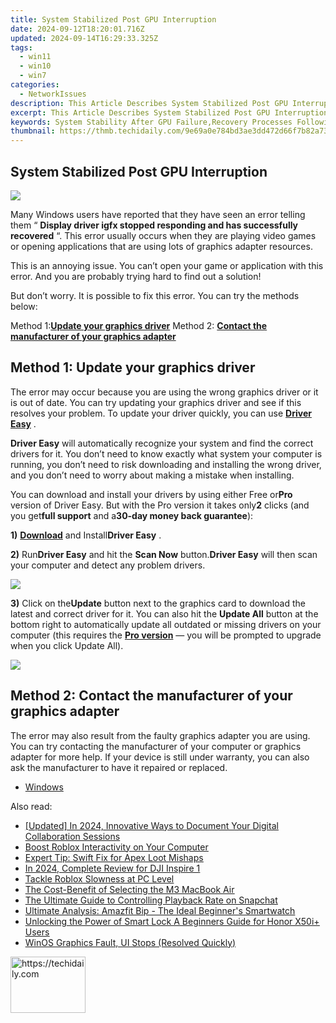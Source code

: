 ```yaml
---
title: System Stabilized Post GPU Interruption
date: 2024-09-12T18:20:01.716Z
updated: 2024-09-14T16:29:33.325Z
tags:
  - win11
  - win10
  - win7
categories:
  - NetworkIssues
description: This Article Describes System Stabilized Post GPU Interruption
excerpt: This Article Describes System Stabilized Post GPU Interruption
keywords: System Stability After GPU Failure,Recovery Processes Following GPU Shutdown,Fixing GPU Interruption Issues,Resolving Graphics Error Post-Shutdown,Troubleshooting GPU Disruptions,Rebooting System After GPU Crash,Solutions to GPU Halt Complications
thumbnail: https://thmb.techidaily.com/9e69a0e784bd3ae3dd472d66f7b82a73a597b4e834af54db794f028b2e6a2fda.jpg
---
```


## System Stabilized Post GPU Interruption

![](https://images.drivereasy.com/wp-content/uploads/2017/10/img_59db1db2817e5.png)

 Many Windows users have reported that they have seen an error telling them “ **Display driver igfx stopped responding and has successfully recovered** “. This error usually occurs when they are playing video games or opening applications that are using lots of graphics adapter resources.

 This is an annoying issue. You can’t open your game or application with this error. And you are probably trying hard to find out a solution!

 But don’t worry. It is possible to fix this error. You can try the methods below:

 Method 1:[**Update your graphics driver**](#a)
 Method 2: **[Contact the manufacturer of your graphics adapter](#b)**
  
## Method 1: Update your graphics driver

 The error may occur because you are using the wrong graphics driver or it is out of date. You can try updating your graphics driver and see if this resolves your problem. To update your driver quickly, you can use [**Driver Easy**](https://tools.techidaily.com/drivereasy/download/) .

**Driver Easy** will automatically recognize your system and find the correct drivers for it. You don’t need to know exactly what system your computer is running, you don’t need to risk downloading and installing the wrong driver, and you don’t need to worry about making a mistake when installing.

 You can download and install your drivers by using either Free or**Pro** version of Driver Easy. But with the Pro version it takes only**2** clicks (and you get**full support** and a**30-day money back guarantee**):

**1)** [**Download**](https://tools.techidaily.com/drivereasy/download/) and Install**Driver Easy** .

**2)**  Run**Driver Easy** and hit the **Scan Now** button.**Driver Easy** will then scan your computer and detect any problem drivers.

![](https://images.drivereasy.com/wp-content/uploads/2017/08/img_59a3cbf61b437.jpg)

**3)** Click on the**Update** button next to the graphics card to download the latest and correct driver for it. You can also hit the **Update All** button at the bottom right to automatically update all outdated or missing drivers on your computer (this requires the **[Pro version](https://tools.techidaily.com/drivereasy/download/)**  — you will be prompted to upgrade when you click Update All).

![](https://images.drivereasy.com/wp-content/uploads/2017/10/img_59db23f131777.jpg)
  
## Method 2: Contact the manufacturer of your graphics adapter

 The error may also result from the faulty graphics adapter you are using. You can try contacting the manufacturer of your computer or graphics adapter for more help. If your device is still under warranty, you can also ask the manufacturer to have it repaired or replaced.

* [Windows](https://tools.techidaily.com/drivereasy/download/)

<ins class="adsbygoogle"
     style="display:block"
     data-ad-format="autorelaxed"
     data-ad-client="ca-pub-7571918770474297"
     data-ad-slot="1223367746"></ins>

<ins class="adsbygoogle"
     style="display:block"
     data-ad-client="ca-pub-7571918770474297"
     data-ad-slot="8358498916"
     data-ad-format="auto"
     data-full-width-responsive="true"></ins>

<span class="atpl-alsoreadstyle">Also read:</span>
<div><ul>
<li><a href="https://screen-mirroring-recording.techidaily.com/updated-in-2024-innovative-ways-to-document-your-digital-collaboration-sessions/"><u>[Updated] In 2024, Innovative Ways to Document Your Digital Collaboration Sessions</u></a></li>
<li><a href="https://network-issues.techidaily.com/boost-roblox-interactivity-on-your-computer/"><u>Boost Roblox Interactivity on Your Computer</u></a></li>
<li><a href="https://network-issues.techidaily.com/expert-tip-swift-fix-for-apex-loot-mishaps/"><u>Expert Tip: Swift Fix for Apex Loot Mishaps</u></a></li>
<li><a href="https://article-posts.techidaily.com/in-2024-complete-review-for-dji-inspire-1/"><u>In 2024, Complete Review for DJI Inspire 1</u></a></li>
<li><a href="https://network-issues.techidaily.com/tackle-roblox-slowness-at-pc-level/"><u>Tackle Roblox Slowness at PC Level</u></a></li>
<li><a href="https://buynow-marvelous.techidaily.com/the-cost-benefit-of-selecting-the-m3-macbook-air/"><u>The Cost-Benefit of Selecting the M3 MacBook Air</u></a></li>
<li><a href="https://extra-hints.techidaily.com/the-ultimate-guide-to-controlling-playback-rate-on-snapchat/"><u>The Ultimate Guide to Controlling Playback Rate on Snapchat</u></a></li>
<li><a href="https://buynow-reviews.techidaily.com/ultimate-analysis-amazfit-bip-the-ideal-beginners-smartwatch/"><u>Ultimate Analysis: Amazfit Bip - The Ideal Beginner's Smartwatch</u></a></li>
<li><a href="https://unlock-android.techidaily.com/unlocking-the-power-of-smart-lock-a-beginners-guide-for-honor-x50iplus-users-by-drfone-android/"><u>Unlocking the Power of Smart Lock A Beginners Guide for Honor X50i+ Users</u></a></li>
<li><a href="https://network-issues.techidaily.com/winos-graphics-fault-ui-stops-resolved-quickly/"><u>WinOS Graphics Fault, UI Stops (Resolved Quickly)</u></a></li>
</ul></div>

<!-- affiliate ads begin -->
<a href="https://review-au.sjv.io/c/5597632/2098701/14409" target="_top" id="2098701">
  <img src="//a.impactradius-go.com/display-ad/14409-2098701" border="0" alt="https://techidaily.com" width="120" height="90"/>
</a>
<img height="0" width="0" src="https://review-au.sjv.io/i/5597632/2098701/14409" style="position:absolute;visibility:hidden;" border="0" />
<!-- affiliate ads end -->

